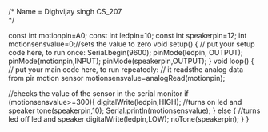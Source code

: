 /* 
 Name = Dighvijay singh
 CS_207  
 */

const int motionpin=A0;
const int ledpin=10;
const int speakerpin=12; 
int motionsensvalue=0;//sets the value to  zero
void setup()
{
// put your setup code here, to run once:
Serial.begin(9600);
pinMode(ledpin, OUTPUT);
pinMode(motionpin,INPUT);
pinMode(speakerpin,OUTPUT);
}
void loop() 
{
// put your main code here, to run repeatedly:
// it readsthe analog data from pir motion sensor
motionsensvalue=analogRead(motionpin); 


//checks the value of the sensor in the serial monitor 
if (motionsensvalue>=300){
digitalWrite(ledpin,HIGH);
//turns on led and speaker
tone(speakerpin,10); 
Serial.println(motionsensvalue);
}
else {
//turns led off led and speaker
digitalWrite(ledpin,LOW);
noTone(speakerpin);
}
}
